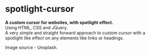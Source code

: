 # spotlight-cursor
 <b>A custom cursor for websites, with spotlight effect.</b><br/>
 Using HTML, CSS and JQuery.<br/>
 A very simple and straight forward approach to custom cursor with a spotlight like effect on any elements like links or headings.<br/>
 
 Image source - Unsplash.
